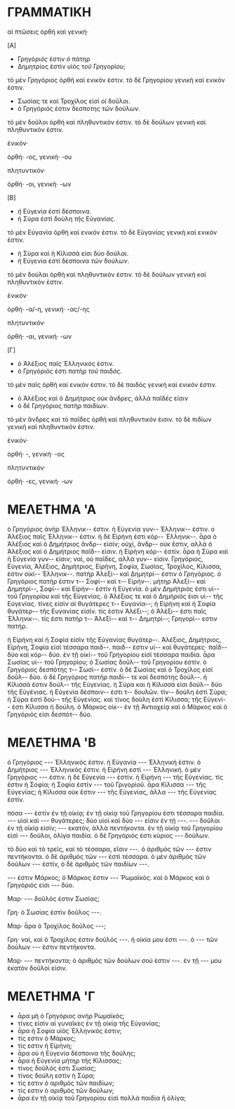 # ΓΡΑΜΜΑΤΙΚΗ

αἱ πτῶσεις ὀρθὴ καὶ γενική·

[Α]

* Γρηγόρι*ός* ἐστιν *ὁ* πάτηρ
* Δημητρίος ἐστὶν υἱὸς τ*οῦ* Γρηγορί*ου*;

τὸ μὲν Γρηγόριος ὀρθὴ καὶ ενικόν ἐστιν. τὸ δὲ Γρηγορίου γενικὴ καὶ ενικόν ἐστιν.

* Σωσίας τε καὶ Τροχίλος εἰσὶ *οἱ* δοῦλ*οι*.
* ὁ Γρηγόριός ἐστιν δεσποτης *τῶν* δούλ*ων*.

τὸ μὲν δοῦλοι ὀρθὴ καὶ πληθυντικόν ἐστιν. τὸ δὲ δούλων γενικὴ καὶ πληθυντικόν ἐστιν.

ἐνικόν·

ὀρθή· -ος, γενική· -ου

πλητυντικόν·

ὀρθή· -οι, γενική· -ων

[Β]

* *ἡ* Εὐγενί*α* ἐστί δέσποιν*α*.
* ἡ Σύρα ἐστὶ δοὺλη *τῆς* Εὐγανί*ας*.

τὸ μὲν Εὐγανία ὀρθὴ καὶ ενικόν ἐστιν. τὸ δὲ Εὐγανίας γενικὴ καὶ ενικόν ἐστιν.

* ἡ Σύρα καὶ ἡ Κίλισσά εἰσι δύο δούλ*αι*.
* ἡ Εὐγενία ἐστί δέσποινα *τῶν* δούλ*ων*.

τὸ μὲν δούλαι ὀρθὴ καὶ πληθυντικόν ἐστιν. τὸ δὲ δούλων γενικὴ καὶ πληθυντικόν ἐστιν.


ἐνικόν·

ὀρθή· -α/-η, γενική· -ας/-ης

πλητυντικόν·

ὀρθή· -αι, γενική· -ων

[Γ]

* ὁ Ἀλέξιος *παῖς* Ἑλληνικός ἐστιν.
* ὁ Γρηγόριός ἐστι πατὴρ *τοῦ* παιδ*ός*.

τὸ μὲν παῖς ὀρθὴ καὶ ενικόν ἐστιν. τὸ δὲ παιδὸς γενικὴ καὶ ενικόν ἐστιν.

* ὁ Ἀλέξιος καὶ ὁ Δημήτριος οὐκ ἄνδρ*ες*, ἀλλὰ παῖδ*ές* εἰσιν
* ὁ δὲ Γρηγόριος πατὴρ παιδί*ων*.

τὸ μὲν ἄνδρες καὶ τὸ παῖδες ὀρθὴ καὶ πληθυντικόν ἐισιν. τὸ δὲ πιδίων γενικὴ καὶ πληθυντικόν ἐστιν.

ἐνικόν·

ὀρθή· -, γενική· -ος  

πλητυντικόν·

ὀρθή· -ες, γενική· -ων

# ΜΕΛΕΤΗΜΑ 'Α

ὁ Γρηγόριος ἀνὴρ Ἐλληνικ-- ἐστιν. ἡ Εὐγενία γυν-- Ἐλληνικ-- ἐστιν. ο Ἀλέξιος παῖς Ἐλληνικ-- ἐστιν. ἡ δἐ Εἰρήνη ἐστι κόρ-- Ἐλληνικ--. ἆρα ὁ Ἀλέξιος καὶ ὁ Δημήτριος ἄνδρ-- εἰσίν; οὐχί, ἄνδρ-- οὐκ ἔστιν, αλλὰ ὁ Ἀλέξιος καὶ ὁ Δημήτριος παῖδ-- εἰσιν. ἡ Εἰρήνη κόρ-- ἐστίν. ἆρα ὴ Σύρα καὶ ἡ Εὐγενία γυν-- εἰσιν; ναὶ, οὐ παῖδες, αλλὰ γυν-- εἰσιν.  Γρηγόριος, Εὐγενία, Ἀλέξιος, Δημήτριος, Εἰρήνη, Σοφία, Σωσίας, Τροχίλος, Κίλισσα, ἐστιν οἰκί-- Ἑλληνικ--. πατὴρ Ἀλεξί-- καὶ Δημητρί-- ἐστιν ὁ Γρηγόριος. ὁ Γρηγόριος πατήρ ἐστιν τ-- Σοφί-- καὶ τ-- Εἰρήν--. μήτηρ Ἀλεξί-- καὶ Δημητρί--, Σοφί-- καὶ Εἰρήν-- ἐστὶν ἡ Εὐγενία. ὁ μὲν Δημήτριός ἐστι υἱ-- τοῦ Γρηγορίου καὶ τῆς Εὐγενίας. ὁ Ἀλέξιος τε καὶ ὁ Δημήριός ἐισι υἱ-- τῆς Εὐγενίας. τίνες εἰσὶν αἱ θυγάτερες τ-- Ευγανία--; ἡ Εἰρήνη καὶ ἡ Σοφία θυγάτερ-- τῆς Ευγανίας εἰσίν. τίς ἐστιν Ἀλέξι--; ὁ Ἀλέξι-- έστι παῖς Ἐλληνικ--. τίς ἐστι πατήρ τ-- Ἀλεξί-- καὶ τ-- Δημητρί--; Γρηγορί-- εστιν πατήρ.

ἡ Εἰρήνη καἰ ἡ Σοφία εἰσὶν τῆς Εὐγανίας θυγάτερ--. Ἀλέξιος, Δημήτριος, Εἰρήνη, Σοφία εἰσί τέσσαρα παιδ--. παιδ-- ἐστιν υἱ-- καἰ θυγάτερες· παῖδ-- δύο καὶ κόρ-- δύο. ἐν τῇ οἰκί-- τοῦ Γρηγορίου εἰσί τέσσαρα παιδία.
ἆρα Σωσίας υἱ-- τοῦ Γρηγορίου; ὁ Σωσίας δοῦλ-- τοῦ Γρηγορίου ἐστίν. ὁ Γρηγόριος δεσπότης τ-- Σωσί-- ἐστίν. ὁ δὲ Σωσίας καὶ ὁ Τροχίλος εἰσί δοῦλ-- δύο. ὁ δὲ Γρηγόριος πατὴρ παιδί-- τε καὶ δεσπότης δούλ--.  ἡ Κίλισσά ἐστιν δούλ-- τῆς Εὐγενίας. ἡ Σύρα και ἡ Κίλισσά εἰσι δούλ-- δύο τῆς Εὐγένιας. ἡ Εὐγενία δέσποιν-- ἐστι τ-- δουλῶν. τίν-- δούλη ἐστὶ Σύρα; ἡ Σύρα ἐστὶ δού-- τῆς Εὐγενίας. καὶ τίνος δούλη ἐστὶ Κίλισσα; τῆς Εὐγενί-- ἐστι Κίλισσα ἡ δούλη. ὁ Μάρκος οἰκ-- ἐν τῇ Ἀντιοχείᾳ καὶ ὁ Μάρκος καὶ ὁ Γρηγόριός εἰσι δεσπότ-- δύο.


# ΜΕΛΕΤΗΜΑ 'Β

ὁ Γρηγόριος --- Ἐλληνικός ἐστιν. ἡ Εὐγανία --- Ἐλληνική ἐστιν. ὁ Δημήτριος --- Ἐλληνικός ἐστιν. ἡ Εἰρήνη εστὶ --- Ἐλληνική. ὁ μὲν Γρηγόριος --- ἐστιν. ἡ δὲ Εὐγενία --- ἐστίν. ἡ Εἰρήνη --- τῆς Εὐγενίας. τὶς ἐστιν ἠ Σοφία; ἡ Σοφία ἐστὶν --- τοῦ Γριγορίοῦ. ἆρα Κίλισσα --- τῆς Εὐγενίας; ἡ Κίλισσα οὐκ ἔστιν --- τῆς Εὐγενίας, ἀλλα --- τῆς Εὐγενίας ἐστίν.

πόσα --- ἐστίν ἐν τῇ οἰκίᾳ; ἐν τῇ οἰκίᾳ τοῦ Γρηγορίου ἐστι τέσσαρα παιδία. --- υἱοὶ καὶ --- θυγάτερες; δύο υἱοὶ καὶ δύο --- εἰσιν ἐν τῇ ---. --- δοῦλοι ἐν τῇ οἰκίᾳ εἰσίν; --- εκατὸν, ἀλλὰ πεντήκοντα. ἐν τῇ οἰκίᾳ τοῦ Γρηγορίου εἰσὶ --- δούλοι, ὀλίγα παιδία. ὁ δὲ Γρηγόριός ἐστι κύριος --- δούλων.

τὸ δύο καὶ τὸ τρεῖς, καὶ τὸ τέσσαρα, εἴσιν ---. ὁ ἀριθμὸς τῶν --- ἐστιν πεντήκοντα. ὁ δὲ ἀριθμὸς τῶν --- ἐστὶ τέσσαρα. ὁ μὲν ἀριθμὸς τῶν δούλων --- ἐστίν, ὁ δὲ ἀριθμὸς τῶν παιδίων ---.

--- ἐστιν Μάρκος; ὁ Μάρκος ἐστιν --- Ῥωμαϊκὸς. καὶ ὁ Μάρκος καὶ ὁ Γρηγόριός εἰσι --- δύο.

Μαρ· --- δοῦλός ἐστιν Σωσίας;

Γρη· ὁ Σωσίας ἐστὶν δοῦλος ---.

Μαρ· ἆρα ὁ Τροχίλος δοῦλος ---;

Γρη· ναί, καὶ ὁ Τροχίλος ἐστιν δοῦλός ---. ἡ οἰκία μου ἐστι ---. ὁ --- τῶν δούλων --- ἐστιν πεντήκοντα.

Μαρ· --- πεντήκοντα; ὁ ἀριθμὸς τῶν δούλων σού ἐστιν ---. ἐν τῇ --- μου ἑκατὸν δοῦλοί εἰσιν.

# ΜΕΛΕΤΗΜΑ 'Γ

* ἆρα μὴ ὁ Γρηγόριος ανὴρ Ρωμαϊκός;
* τίνες εἰσὶν αἱ γυναῖκες ἐν τῇ οἰκίᾳ τῆς Εὐγανίας;
* ἆρα ἡ Σοφία υἱὸς Ἐλληνικός ἐστιν;
* τίς εστιν ὁ Μάρκος;
* τίς εστιν ἡ Εἰρήνη;
* ἆρα οὐ ἡ Εὐγενία δέσποινα τῆς δούλης;
* ἆρα ἡ Εὐγενία μήτηρ τῆς Κίλισσας;
* τίνος δοῦλός ἐστι Σωσίας;
* τίνος δούλη εστὶν ἡ Σύρα;
* τίς εστιν ὁ αριθμὸς τῶν παιδίων;
* τίς εστιν ὁ αριθμὸς τῶν δούλων;
* ἆρα ἐν τῇ οἰκίᾳ τοῦ Γρηγορίου εἰσὶ πολλὰ παιδία ἢ ὀλίγα;
